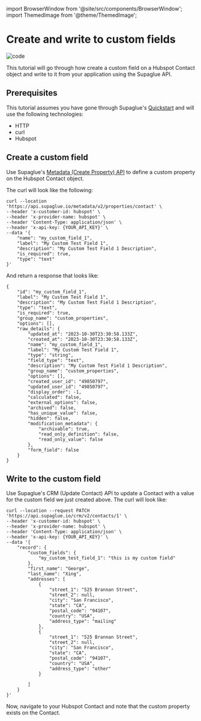 import BrowserWindow from '@site/src/components/BrowserWindow';
import ThemedImage from '@theme/ThemedImage';

# Create and write to custom fields

![code](https://img.shields.io/badge/Platform%20Tutorial-0000a5)

This tutorial will go through how create a custom field on a Hubspot Contact object and write to it from your application using the Supaglue API.

## Prerequisites

This tutorial assumes you have gone through Supaglue's [Quickstart](../quickstart) and will use the following technologies:

- HTTP
- curl
- Hubspot

## Create a custom field

Use Supaglue's [Metadata (Create Property) API](https://docs.supaglue.com/api/v2/metadata/create-property) to define a custom property on the Hubspot Contact object.

The curl will look like the following:

```curl
curl --location 'https://api.supaglue.io/metadata/v2/properties/contact' \
--header 'x-customer-id: hubspot' \
--header 'x-provider-name: hubspot' \
--header 'Content-Type: application/json' \
--header 'x-api-key: {YOUR_API_KEY}' \
--data '{
    "name": "my_custom_field_1",
    "label": "My Custom Test Field 1",
    "description": "My Custom Test Field 1 Description",
    "is_required": true,
    "type": "text"
}'
```

And return a response that looks like:

```curl
{
    "id": "my_custom_field_1",
    "label": "My Custom Test Field 1",
    "description": "My Custom Test Field 1 Description",
    "type": "text",
    "is_required": true,
    "group_name": "custom_properties",
    "options": [],
    "raw_details": {
        "updated_at": "2023-10-30T23:30:58.133Z",
        "created_at": "2023-10-30T23:30:58.133Z",
        "name": "my_custom_field_1",
        "label": "My Custom Test Field 1",
        "type": "string",
        "field_type": "text",
        "description": "My Custom Test Field 1 Description",
        "group_name": "custom_properties",
        "options": [],
        "created_user_id": "49850797",
        "updated_user_id": "49850797",
        "display_order": -1,
        "calculated": false,
        "external_options": false,
        "archived": false,
        "has_unique_value": false,
        "hidden": false,
        "modification_metadata": {
            "archivable": true,
            "read_only_definition": false,
            "read_only_value": false
        },
        "form_field": false
    }
}
```

## Write to the custom field

Use Supaglue's CRM (Update Contact) API to update a Contact with a value for the custom field we just created above. The curl will look like:

```curl
curl --location --request PATCH 'https://api.supaglue.io/crm/v2/contacts/1' \
--header 'x-customer-id: hubspot' \
--header 'x-provider-name: hubspot' \
--header 'Content-Type: application/json' \
--header 'x-api-key: {YOUR_API_KEY}' \
--data '{
    "record": {
        "custom_fields": {
            "my_custom_test_field_1": "this is my custom field"
        },
        "first_name": "George",
        "last_name": "Xing",
        "addresses": [
            {
                "street_1": "525 Brannan Street",
                "street_2": null,
                "city": "San Francisco",
                "state": "CA",
                "postal_code": "94107",
                "country": "USA",
                "address_type": "mailing"
            },
            {
                "street_1": "525 Brannan Street",
                "street_2": null,
                "city": "San Francisco",
                "state": "CA",
                "postal_code": "94107",
                "country": "USA",
                "address_type": "other"
            }

        ]
    }
}'
```

Now, navigate to your Hubspot Contact and note that the custom property exists on the Contact.
